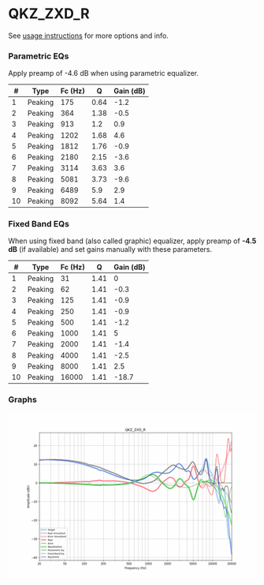 # QKZ_ZXD_R
See [usage instructions](https://github.com/jaakkopasanen/AutoEq#usage) for more options and info.

### Parametric EQs
Apply preamp of -4.6 dB when using parametric equalizer.

|   # | Type    |   Fc (Hz) |    Q |   Gain (dB) |
|-----|---------|-----------|------|-------------|
|   1 | Peaking |       175 | 0.64 |        -1.2 |
|   2 | Peaking |       364 | 1.38 |        -0.5 |
|   3 | Peaking |       913 | 1.2  |         0.9 |
|   4 | Peaking |      1202 | 1.68 |         4.6 |
|   5 | Peaking |      1812 | 1.76 |        -0.9 |
|   6 | Peaking |      2180 | 2.15 |        -3.6 |
|   7 | Peaking |      3114 | 3.63 |         3.6 |
|   8 | Peaking |      5081 | 3.73 |        -9.6 |
|   9 | Peaking |      6489 | 5.9  |         2.9 |
|  10 | Peaking |      8092 | 5.64 |         1.4 |

### Fixed Band EQs
When using fixed band (also called graphic) equalizer, apply preamp of **-4.5 dB** (if available) and set gains manually with these parameters.

|   # | Type    |   Fc (Hz) |    Q |   Gain (dB) |
|-----|---------|-----------|------|-------------|
|   1 | Peaking |        31 | 1.41 |         0   |
|   2 | Peaking |        62 | 1.41 |        -0.3 |
|   3 | Peaking |       125 | 1.41 |        -0.9 |
|   4 | Peaking |       250 | 1.41 |        -0.9 |
|   5 | Peaking |       500 | 1.41 |        -1.2 |
|   6 | Peaking |      1000 | 1.41 |         5   |
|   7 | Peaking |      2000 | 1.41 |        -1.4 |
|   8 | Peaking |      4000 | 1.41 |        -2.5 |
|   9 | Peaking |      8000 | 1.41 |         2.5 |
|  10 | Peaking |     16000 | 1.41 |       -18.7 |

### Graphs
![](./QKZ_ZXD_R.png)

